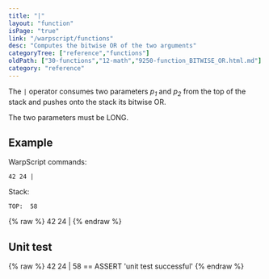 ```yaml
---
title: "|"
layout: "function"
isPage: "true"
link: "/warpscript/functions"
desc: "Computes the bitwise OR of the two arguments"
categoryTree: ["reference","functions"]
oldPath: ["30-functions","12-math","9250-function_BITWISE_OR.html.md"]
category: "reference"
---
```

 

The `|` operator consumes two parameters *p<sub>1</sub>* and *p<sub>2</sub>* from the top of the stack 
and pushes onto the stack its bitwise OR.

The two parameters must be LONG.


## Example ##

WarpScript commands:

    42 24 | 

Stack: 

    TOP:  58

{% raw %}
<warp10-warpscript-widget backend="{{backend}}"  exec-endpoint="{{execEndpoint}}">42 24 | 
</warp10-warpscript-widget>
{% endraw %}    


## Unit test ##

{% raw %}
<warp10-warpscript-widget backend="{{backend}}"  exec-endpoint="{{execEndpoint}}">42 24 | 
58 == ASSERT
'unit test successful'
</warp10-warpscript-widget>
{% endraw %}        
